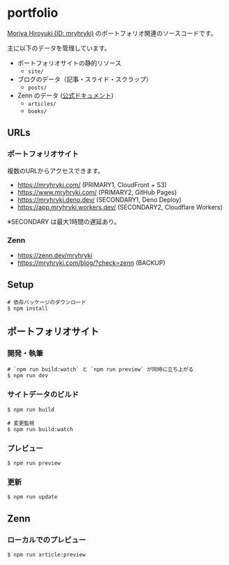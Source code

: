 # portfolio

[Moriya Hiroyuki (ID: mryhryki)](https://github.com/mryhryki) のポートフォリオ関連のソースコードです。

主に以下のデータを管理しています。

- ポートフォリオサイトの静的リソース
  - `site/`
- ブログのデータ（記事・スライド・スクラップ）
  - `posts/`
- Zenn のデータ ([公式ドキュメント](https://zenn.dev/zenn/articles/connect-to-github))
  - `articles/`
  - `books/`

## URLs

### ポートフォリオサイト

複数のURLからアクセスできます。

- https://mryhryki.com/ (PRIMARY1, CloudFront + S3)
- https://www.mryhryki.com/ (PRIMARY2, GitHub Pages)
- https://mryhryki.deno.dev/ (SECONDARY1, Deno Deploy)
- https://app.mryhryki.workers.dev/ (SECONDARY2, Cloudflare Workers)

※SECONDARY は最大1時間の遅延あり。

### Zenn

- https://zenn.dev/mryhryki
- https://mryhryki.com/blog/?check=zenn (BACKUP)

## Setup

```shell
# 依存パッケージのダウンロード
$ npm install
```

## ポートフォリオサイト

### 開発・執筆

```shell
# `npm run build:watch` と `npm run preview` が同時に立ち上がる
$ npm run dev
```

### サイトデータのビルド

```shell
$ npm run build

# 変更監視
$ npm run build:watch
```

### プレビュー

```shell
$ npm run preview
```

### 更新

```shell
$ npm run update
```

## Zenn

### ローカルでのプレビュー

```shell
$ npm run article:preview
```
